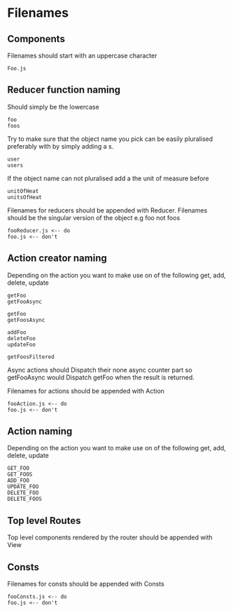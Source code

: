 # Filenames

## Components
Filenames should start with an uppercase character

    Foo.js

## Reducer function naming
Should simply be the lowercase 

    foo
    foos

Try to make sure that the object name you pick can be easily pluralised  
preferably with by simply adding a s.

    user
    users

If the object name can not pluralised add a the unit of measure before 

    unitOfHeat
    unitsOfHeat

Filenames for reducers should be appended with Reducer. Filenames should be the singular
version of the object e.g foo not foos  

    fooReducer.js <-- do
    foo.js <-- don't

## Action creator naming
Depending on the action you want to make use on of the following get, add, delete, update 

    getFoo
    getFooAsync

    getFoo
    getFoosAsync

    addFoo
    deleteFoo
    updateFoo

    getFoosFiltered

Async actions should Dispatch their none async counter part so getFooAsync
would Dispatch getFoo when the result is returned.

Filenames for actions should be appended with Action

    fooAction.js <-- do
    foo.js <-- don't

## Action naming
Depending on the action you want to make use on of the following get, add, delete, update

    GET_FOO
    GET_FOOS
    ADD_FOO
    UPDATE_FOO
    DELETE_FOO
    DELETE_FOOS

## Top level Routes
Top level components rendered by the router should be appended with View 

## Consts
Filenames for consts should be appended with Consts

    fooConsts.js <-- do
    foo.js <-- don't